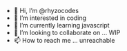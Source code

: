 - 👋 Hi, I’m @rhyzocodes
- 👀 I’m interested in coding
- 🌱 I’m currently learning javascript
- 💞️ I’m looking to collaborate on ... WIP
- 📫 How to reach me ... unreachable

<!---
rhyzocodes/rhyzocodes is a ✨ special ✨ repository because its `README.md` (this file) appears on your GitHub profile.
You can click the Preview link to take a look at your changes.
--->
